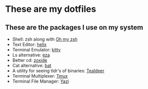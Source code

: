 # These are my dotfiles
## These are the packages I use on my system
- Shell: zsh along with [Oh my zsh](https://ohmyz.sh/)
- Text Editor: [helix](https://github.com/helix-editor/helix)
- Terminal Emulator: [kitty](https://sw.kovidgoyal.net/kitty/binary/)
- Ls alternative: [eza](https://eza.rocks/)
- Better cd: [zoxide](https://github.com/ajeetdsouza/zoxide)
- Cat alternative: [bat](https://github.com/sharkdp/bat)
- A utility for seeing tldr's of binaries: [Tealdeer](https://tealdeer-rs.github.io/tealdeer/installing.html)
- Terminal Multiplexer: [Tmux](https://github.com/tmux/tmux/wiki/Installing)
- Terminal File Manager: [Yazi](https://github.com/sxyazi/yazi)
